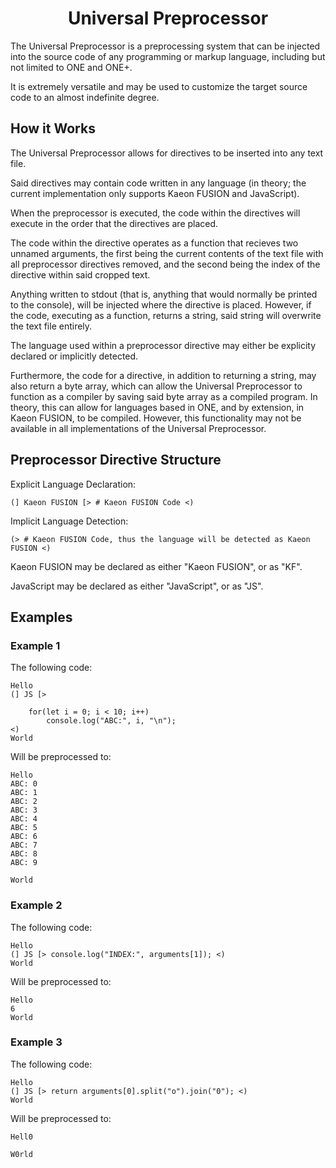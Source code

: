 <div align="center"><h1>Universal Preprocessor</h1></div>

The Universal Preprocessor is a preprocessing system that can be injected into the source code of any programming or markup language,
including but not limited to ONE and ONE+.

It is extremely versatile and may be used to customize the target source code to an almost indefinite degree.

## How it Works

The Universal Preprocessor allows for directives to be inserted into any text file.

Said directives may contain code written in any language (in theory; the current implementation only supports Kaeon FUSION and JavaScript).

When the preprocessor is executed,
the code within the directives will execute in the order that the directives are placed.

The code within the directive operates as a function that recieves two unnamed arguments,
the first being the current contents of the text file with all preprocessor directives removed,
and the second being the index of the directive within said cropped text.

Anything written to stdout (that is, anything that would normally be printed to the console),
will be injected where the directive is placed.
However,
if the code,
executing as a function, returns a string,
said string will overwrite the text file entirely.

The language used within a preprocessor directive may either be explicity declared or implicitly
detected.

Furthermore,
the code for a directive,
in addition to returning a string,
may also return a byte array,
which can allow the Universal Preprocessor to function as a compiler by saving said byte array as a compiled program.
In theory,
this can allow for languages based in ONE,
and by extension,
in Kaeon FUSION,
to be compiled.
However,
this functionality may not be available in all implementations of the Universal Preprocessor.

## Preprocessor Directive Structure

Explicit Language Declaration:

    (] Kaeon FUSION [> # Kaeon FUSION Code <)

Implicit Language Detection:

    (> # Kaeon FUSION Code, thus the language will be detected as Kaeon FUSION <)

Kaeon FUSION may be declared as either "Kaeon FUSION", or as "KF".

JavaScript may be declared as either "JavaScript", or as "JS".

## Examples

### Example 1

The following code:

    Hello
    (] JS [>

    	for(let i = 0; i < 10; i++)
    		console.log("ABC:", i, "\n");
    <)
    World

Will be preprocessed to:

    Hello
    ABC: 0
    ABC: 1
    ABC: 2
    ABC: 3
    ABC: 4
    ABC: 5
    ABC: 6
    ABC: 7
    ABC: 8
    ABC: 9
    
    World

### Example 2

The following code:

    Hello
    (] JS [> console.log("INDEX:", arguments[1]); <)
    World

Will be preprocessed to:

    Hello
    6
    World

### Example 3

The following code:

    Hello
    (] JS [> return arguments[0].split("o").join("0"); <)
    World

Will be preprocessed to:

    Hell0
	
    W0rld